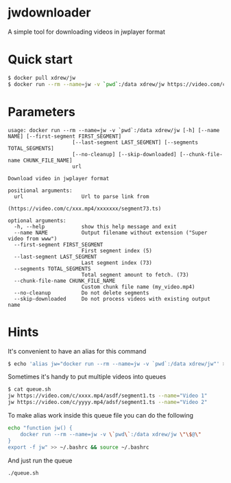 jwdownloader
==============

A simple tool for downloading videos in jwplayer format

# Quick start

```bash
$ docker pull xdrew/jw
$ docker run --rm --name=jw -v `pwd`:/data xdrew/jw https://video.com/c/xxx.mp4/xxxxxxx/segment73.ts
```

# Parameters

```
usage: docker run --rm --name=jw -v `pwd`:/data xdrew/jw [-h] [--name NAME] [--first-segment FIRST_SEGMENT]
                     [--last-segment LAST_SEGMENT] [--segments TOTAL_SEGMENTS]
                     [--no-cleanup] [--skip-downloaded] [--chunk-file-name CHUNK_FILE_NAME]
                     url

Download video in jwplayer format

positional arguments:
  url                   Url to parse link from
                        (https://video.com/c/xxx.mp4/xxxxxxx/segment73.ts)

optional arguments:
  -h, --help            show this help message and exit
  --name NAME           Output filename without extension ("Super video from www")
  --first-segment FIRST_SEGMENT
                        First segment index (5)
  --last-segment LAST_SEGMENT
                        Last segment index (73)
  --segments TOTAL_SEGMENTS
                        Total segment amount to fetch. (73)
  --chunk-file-name CHUNK_FILE_NAME
                        Custom chunk file name (my_video.mp4)
  --no-cleanup          Do not delete segments
  --skip-downloaded     Do not process videos with existing output name
```

# Hints

It's convenient to have an alias for this command

```bash
$ echo 'alias jw="docker run --rm --name=jw -v `pwd`:/data xdrew/jw"' >> ~/.bashrc && source ~/.bashrc
```

Sometimes it's handy to put multiple videos into queues
```bash
$ cat queue.sh
jw https://video.com/c/xxxx.mp4/asdf/segment1.ts --name="Video 1"
jw https://video.com/c/yyyy.mp4/adsf/segment1.ts --name="Video 2"
```

To make alias work inside this queue file you can do the following
```bash
echo "function jw() {
    docker run --rm --name=jw -v \`pwd\`:/data xdrew/jw \"\$@\"
} 
export -f jw" >> ~/.bashrc && source ~/.bashrc
```

And just run the queue
```bash
./queue.sh
```